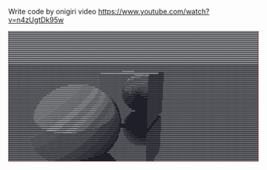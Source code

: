 Write code by onigiri video https://www.youtube.com/watch?v=n4zUgtDk95w

![alt text](https://github.com/SinGreedArrived/console3D/blob/master/2023-03-23_10-05.png?raw=true)
